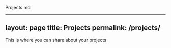 Projects.md

---
layout: page
title: Projects
permalink: /projects/
---

This is where you can share about your projects